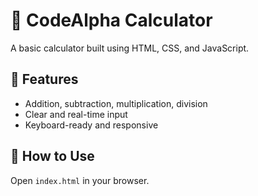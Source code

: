 # 🧮 CodeAlpha Calculator

A basic calculator built using HTML, CSS, and JavaScript.

## 📌 Features
- Addition, subtraction, multiplication, division
- Clear and real-time input
- Keyboard-ready and responsive

## 🚀 How to Use
Open `index.html` in your browser.
